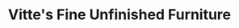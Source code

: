 ---
title: "Vitte's Fine Unfinished Furniture"
url: /pittsburgh/vittes-fine-unfinished-furniture/
shop: furniture
---